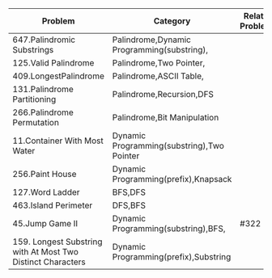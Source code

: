 Problem|Category|Related Problems
-------|--------|----------------
647.Palindromic Substrings|Palindrome,Dynamic Programming(substring),|
125.Valid Palindrome|Palindrome,Two Pointer,|
409.LongestPalindrome|Palindrome,ASCII Table,|
131.Palindrome Partitioning|Palindrome,Recursion,DFS|
266.Palindrome Permutation|Palindrome,Bit Manipulation|
11.Container With Most Water|Dynamic Programming(substring),Two Pointer|
256.Paint House|Dynamic Programming(prefix),Knapsack|
127.Word Ladder|BFS,DFS|
463.Island Perimeter|DFS,BFS|
45.Jump Game II|Dynamic Programming(substring),BFS,|#322
159. Longest Substring with At Most Two Distinct Characters|Dynamic Programming(prefix),Substring
